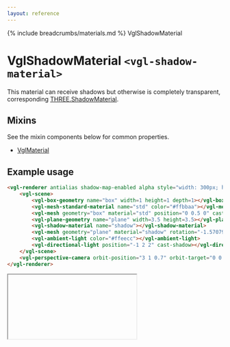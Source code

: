 ```yaml
---
layout: reference
---
```

{% include breadcrumbs/materials.md %} VglShadowMaterial
# VglShadowMaterial `<vgl-shadow-material>`
This material can receive shadows but otherwise is completely transparent, corresponding [THREE.ShadowMaterial](https://threejs.org/docs/index.html#api/materials/ShadowMaterial).
## Mixins
See the mixin components below for common properties.
* [VglMaterial](vgl-material)

## Example usage
```html
<vgl-renderer antialias shadow-map-enabled alpha style="width: 300px; height: 150px;">
    <vgl-scene>
        <vgl-box-geometry name="box" width=1 height=1 depth=1></vgl-box-geometry>
        <vgl-mesh-standard-material name="std" color="#ffbbaa"></vgl-mesh-standard-material>
        <vgl-mesh geometry="box" material="std" position="0 0.5 0" cast-shadow></vgl-mesh>
        <vgl-plane-geometry name="plane" width=3.5 height=3.5></vgl-plane-geometry>
        <vgl-shadow-material name="shadow"></vgl-shadow-material>
        <vgl-mesh geometry="plane" material="shadow" rotation="-1.570796 0 0" receive-shadow></vgl-mesh>
        <vgl-ambient-light color="#ffeecc"></vgl-ambient-light>
        <vgl-directional-light position="-1 2 2" cast-shadow></vgl-directional-light>
    </vgl-scene>
    <vgl-perspective-camera orbit-position="3 1 0.7" orbit-target="0 0.5 0"></vgl-perspective-camera>
</vgl-renderer>
```
<div class="vgl-example"><iframe class="vgl-example__content" srcdoc="
    <style>
        body {
            margin: 0;
            overflow: hidden;
        }
        .vgl-canvas {
            height: 100vh;
        }
    </style>
    <vgl-renderer antialias shadow-map-enabled alpha class='vgl-canvas'>
        <vgl-scene>
            <vgl-box-geometry name='box' width=1 height=1 depth=1></vgl-box-geometry>
            <vgl-mesh-standard-material name='std' color='#ffbbaa'></vgl-mesh-standard-material>
            <vgl-mesh geometry='box' material='std' position='0 0.5 0' cast-shadow></vgl-mesh>
            <vgl-plane-geometry name='plane' width=3.5 height=3.5></vgl-plane-geometry>
            <vgl-shadow-material name='shadow'></vgl-shadow-material>
            <vgl-mesh geometry='plane' material='shadow' rotation='-1.570796 0 0' receive-shadow></vgl-mesh>
            <vgl-ambient-light color='#ffeecc'></vgl-ambient-light>
            <vgl-directional-light position='-1 2.5 2' cast-shadow></vgl-directional-light>
        </vgl-scene>
        <vgl-perspective-camera orbit-position='3 1 0.7' orbit-target='0 0.5 0'></vgl-perspective-camera>
    </vgl-renderer>
    <script src='../js/vue.min.js'></script>
    <script src='../js/three.min.js'></script>
    <script src='../js/vue-gl.js'></script>
    <script>
        Object.keys(VueGL).forEach(function(name) {
            Vue.component(name, VueGL[name]);
        });
        const vm = new Vue({
            el: '.vgl-canvas'
        });
    </script>
"></iframe></div>
<script src="https://unpkg.com/srcdoc-polyfill@1.0.0/srcdoc-polyfill.min.js"></script>
